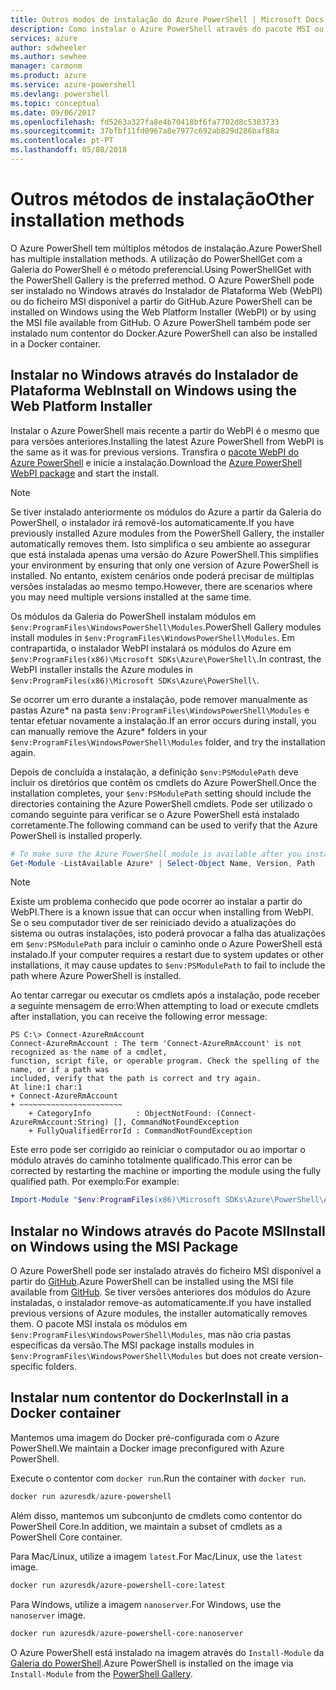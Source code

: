 ```yaml
---
title: Outros modos de instalação do Azure PowerShell | Microsoft Docs
description: Como instalar o Azure PowerShell através do pacote MSI ou do Instalador de Plataforma Web.
services: azure
author: sdwheeler
ms.author: sewhee
manager: carmonm
ms.product: azure
ms.service: azure-powershell
ms.devlang: powershell
ms.topic: conceptual
ms.date: 09/06/2017
ms.openlocfilehash: fd5263a327fa8e4b70418bf6fa7702d8c5383733
ms.sourcegitcommit: 37bfbf11fd0967a8e7977c692ab829d286baf88a
ms.contentlocale: pt-PT
ms.lasthandoff: 05/08/2018
---
```

# <a name="other-installation-methods"></a><span data-ttu-id="911bc-103">Outros métodos de instalação</span><span class="sxs-lookup"><span data-stu-id="911bc-103">Other installation methods</span></span>

<span data-ttu-id="911bc-104">O Azure PowerShell tem múltiplos métodos de instalação.</span><span class="sxs-lookup"><span data-stu-id="911bc-104">Azure PowerShell has multiple installation methods.</span></span> <span data-ttu-id="911bc-105">A utilização do PowerShellGet com a Galeria do PowerShell é o método preferencial.</span><span class="sxs-lookup"><span data-stu-id="911bc-105">Using PowerShellGet with the PowerShell Gallery is the preferred method.</span></span> <span data-ttu-id="911bc-106">O Azure PowerShell pode ser instalado no Windows através do Instalador de Plataforma Web (WebPI) ou do ficheiro MSI disponível a partir do GitHub.</span><span class="sxs-lookup"><span data-stu-id="911bc-106">Azure PowerShell can be installed on Windows using the Web Platform Installer (WebPI) or by using the MSI file available from GitHub.</span></span> <span data-ttu-id="911bc-107">O Azure PowerShell também pode ser instalado num contentor do Docker.</span><span class="sxs-lookup"><span data-stu-id="911bc-107">Azure PowerShell can also be installed in a Docker container.</span></span>

## <a name="install-on-windows-using-the-web-platform-installer"></a><span data-ttu-id="911bc-108">Instalar no Windows através do Instalador de Plataforma Web</span><span class="sxs-lookup"><span data-stu-id="911bc-108">Install on Windows using the Web Platform Installer</span></span>

<span data-ttu-id="911bc-109">Instalar o Azure PowerShell mais recente a partir do WebPI é o mesmo que para versões anteriores.</span><span class="sxs-lookup"><span data-stu-id="911bc-109">Installing the latest Azure PowerShell from WebPI is the same as it was for previous versions.</span></span>
<span data-ttu-id="911bc-110">Transfira o [pacote WebPI do Azure PowerShell](http://aka.ms/webpi-azps) e inicie a instalação.</span><span class="sxs-lookup"><span data-stu-id="911bc-110">Download the [Azure PowerShell WebPI package](http://aka.ms/webpi-azps) and start the install.</span></span>

> [!NOTE]
> <span data-ttu-id="911bc-111">Se tiver instalado anteriormente os módulos do Azure a partir da Galeria do PowerShell, o instalador irá removê-los automaticamente.</span><span class="sxs-lookup"><span data-stu-id="911bc-111">If you have previously installed Azure modules from the PowerShell Gallery, the installer automatically removes them.</span></span> <span data-ttu-id="911bc-112">Isto simplifica o seu ambiente ao assegurar que está instalada apenas uma versão do Azure PowerShell.</span><span class="sxs-lookup"><span data-stu-id="911bc-112">This simplifies your environment by ensuring that only one version of Azure PowerShell is installed.</span></span> <span data-ttu-id="911bc-113">No entanto, existem cenários onde poderá precisar de múltiplas versões instaladas ao mesmo tempo.</span><span class="sxs-lookup"><span data-stu-id="911bc-113">However, there are scenarios where you may need multiple versions installed at the same time.</span></span>
>
> <span data-ttu-id="911bc-114">Os módulos da Galeria do PowerShell instalam módulos em `$env:ProgramFiles\WindowsPowerShell\Modules`.</span><span class="sxs-lookup"><span data-stu-id="911bc-114">PowerShell Gallery modules install modules in `$env:ProgramFiles\WindowsPowerShell\Modules`.</span></span> <span data-ttu-id="911bc-115">Em contrapartida, o instalador WebPI instalará os módulos do Azure em `$env:ProgramFiles(x86)\Microsoft SDKs\Azure\PowerShell\`.</span><span class="sxs-lookup"><span data-stu-id="911bc-115">In contrast, the WebPI installer installs the Azure modules in `$env:ProgramFiles(x86)\Microsoft SDKs\Azure\PowerShell\`.</span></span>
>
> <span data-ttu-id="911bc-116">Se ocorrer um erro durante a instalação, pode remover manualmente as pastas Azure\* na pasta `$env:ProgramFiles\WindowsPowerShell\Modules` e tentar efetuar novamente a instalação.</span><span class="sxs-lookup"><span data-stu-id="911bc-116">If an error occurs during install, you can manually remove the Azure\* folders in your `$env:ProgramFiles\WindowsPowerShell\Modules` folder, and try the installation again.</span></span>

<span data-ttu-id="911bc-117">Depois de concluída a instalação, a definição `$env:PSModulePath` deve incluir os diretórios que contêm os cmdlets do Azure PowerShell.</span><span class="sxs-lookup"><span data-stu-id="911bc-117">Once the installation completes, your `$env:PSModulePath` setting should include the directories containing the Azure PowerShell cmdlets.</span></span> <span data-ttu-id="911bc-118">Pode ser utilizado o comando seguinte para verificar se o Azure PowerShell está instalado corretamente.</span><span class="sxs-lookup"><span data-stu-id="911bc-118">The following command can be used to verify that the Azure PowerShell is installed properly.</span></span>

```powershell
# To make sure the Azure PowerShell module is available after you install
Get-Module -ListAvailable Azure* | Select-Object Name, Version, Path
```

> [!NOTE]
> <span data-ttu-id="911bc-119">Existe um problema conhecido que pode ocorrer ao instalar a partir do WebPI.</span><span class="sxs-lookup"><span data-stu-id="911bc-119">There is a known issue that can occur when installing from WebPI.</span></span> <span data-ttu-id="911bc-120">Se o seu computador tiver de ser reiniciado devido a atualizações do sistema ou outras instalações, isto poderá provocar a falha das atualizações em `$env:PSModulePath` para incluir o caminho onde o Azure PowerShell está instalado.</span><span class="sxs-lookup"><span data-stu-id="911bc-120">If your computer requires a restart due to system updates or other installations, it may cause updates to `$env:PSModulePath` to fail to include the path where Azure PowerShell is installed.</span></span>

<span data-ttu-id="911bc-121">Ao tentar carregar ou executar os cmdlets após a instalação, pode receber a seguinte mensagem de erro:</span><span class="sxs-lookup"><span data-stu-id="911bc-121">When attempting to load or execute cmdlets after installation, you can receive the following error message:</span></span>

```
PS C:\> Connect-AzureRmAccount
Connect-AzureRmAccount : The term 'Connect-AzureRmAccount' is not recognized as the name of a cmdlet,
function, script file, or operable program. Check the spelling of the name, or if a path was
included, verify that the path is correct and try again.
At line:1 char:1
+ Connect-AzureRmAccount
+ ~~~~~~~~~~~~~~~~~~~~~~~
    + CategoryInfo          : ObjectNotFound: (Connect-AzureRmAccount:String) [], CommandNotFoundException
    + FullyQualifiedErrorId : CommandNotFoundException
```

<span data-ttu-id="911bc-122">Este erro pode ser corrigido ao reiniciar o computador ou ao importar o módulo através do caminho totalmente qualificado.</span><span class="sxs-lookup"><span data-stu-id="911bc-122">This error can be corrected by restarting the machine or importing the module using the fully qualified path.</span></span> <span data-ttu-id="911bc-123">Por exemplo:</span><span class="sxs-lookup"><span data-stu-id="911bc-123">For example:</span></span>

```powershell
Import-Module "$env:ProgramFiles(x86)\Microsoft SDKs\Azure\PowerShell\AzureRM.psd1"
```

## <a name="install-on-windows-using-the-msi-package"></a><span data-ttu-id="911bc-124">Instalar no Windows através do Pacote MSI</span><span class="sxs-lookup"><span data-stu-id="911bc-124">Install on Windows using the MSI Package</span></span>

<span data-ttu-id="911bc-125">O Azure PowerShell pode ser instalado através do ficheiro MSI disponível a partir do [GitHub](https://aka.ms/azps-release).</span><span class="sxs-lookup"><span data-stu-id="911bc-125">Azure PowerShell can be installed using the MSI file available from [GitHub](https://aka.ms/azps-release).</span></span> <span data-ttu-id="911bc-126">Se tiver versões anteriores dos módulos do Azure instaladas, o instalador remove-as automaticamente.</span><span class="sxs-lookup"><span data-stu-id="911bc-126">If you have installed previous versions of Azure modules, the installer automatically removes them.</span></span> <span data-ttu-id="911bc-127">O pacote MSI instala os módulos em `$env:ProgramFiles\WindowsPowerShell\Modules`, mas não cria pastas específicas da versão.</span><span class="sxs-lookup"><span data-stu-id="911bc-127">The MSI package installs modules in `$env:ProgramFiles\WindowsPowerShell\Modules` but does not create version-specific folders.</span></span>

## <a name="install-in-a-docker-container"></a><span data-ttu-id="911bc-128">Instalar num contentor do Docker</span><span class="sxs-lookup"><span data-stu-id="911bc-128">Install in a Docker container</span></span>

<span data-ttu-id="911bc-129">Mantemos uma imagem do Docker pré-configurada com o Azure PowerShell.</span><span class="sxs-lookup"><span data-stu-id="911bc-129">We maintain a Docker image preconfigured with Azure PowerShell.</span></span>

<span data-ttu-id="911bc-130">Execute o contentor com `docker run`.</span><span class="sxs-lookup"><span data-stu-id="911bc-130">Run the container with `docker run`.</span></span>

```powershell
docker run azuresdk/azure-powershell
```

<span data-ttu-id="911bc-131">Além disso, mantemos um subconjunto de cmdlets como contentor do PowerShell Core.</span><span class="sxs-lookup"><span data-stu-id="911bc-131">In addition, we maintain a subset of cmdlets as a PowerShell Core container.</span></span>

<span data-ttu-id="911bc-132">Para Mac/Linux, utilize a imagem `latest`.</span><span class="sxs-lookup"><span data-stu-id="911bc-132">For Mac/Linux, use the `latest` image.</span></span>

```bash
docker run azuresdk/azure-powershell-core:latest
```

<span data-ttu-id="911bc-133">Para Windows, utilize a imagem `nanoserver`.</span><span class="sxs-lookup"><span data-stu-id="911bc-133">For Windows, use the `nanoserver` image.</span></span>

```powershell
docker run azuresdk/azure-powershell-core:nanoserver
```

<span data-ttu-id="911bc-134">O Azure PowerShell está instalado na imagem através do `Install-Module` da [Galeria do PowerShell](https://www.powershellgallery.com/).</span><span class="sxs-lookup"><span data-stu-id="911bc-134">Azure PowerShell is installed on the image via `Install-Module` from the [PowerShell Gallery](https://www.powershellgallery.com/).</span></span>
